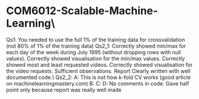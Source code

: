 # COM6012-Scalable-Machine-Learning\
Qs1: You needed to use the full 1% of the training data for crossvalidation (not 80% of 1% of the training data) Qs2_1: Correctly showed min/max for each day of the week during July 1995 (without dropping rows with null values). Correctly showed visualisation for the min/max values. Correctly showed most and least requested videos. Correctly showed visualisation for the video requests. Sufficient observations. Report Clearly written with well documented code.\ Qs2_2: A: This is not how k-fold CV works (good article on machinelearningmastery.com) B: C: D: No comments in code. Gave half point only because report was really well made
